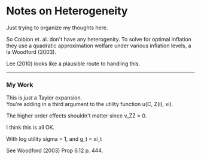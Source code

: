 Notes on Heterogeneity
======================


Just trying to organize my thoughts here.

So Coibion et. al. don't have any heterogenity. To solve for optimal inflation they use a quadratic approximation welfare under various inflation levels, a la Woodford (2003).

Lee (2010) looks like a plausible route to handling this.

-------------------
### My Work

This is *just* a Taylor expansion.  
You're adding in a third argument to the utility function u(C, Z(i), xi).

The higher order effects shouldn't matter since v_ZZ = 0.

I think this is all OK.

With log utility sigma = 1, and g\_t = xi_t

See Woodford (2003) Prop 6.12 p. 444.
